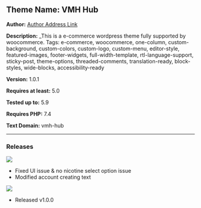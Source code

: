 ## Theme Name: VMH Hub

**Author:** [Author Address Link](https://www.linkedin.com/in/arifur-rahman-arif-51222a1b8/)

**Description:** \_This is a e-commerce wordpress theme fully supported by woocommerce.
Tags: e-commerce, woocommerce, one-column, custom-background, custom-colors, custom-logo, custom-menu, editor-style, featured-images, footer-widgets, full-width-template, rtl-language-support, sticky-post, theme-options, threaded-comments, translation-ready, block-styles, wide-blocks, accessibility-ready

**Version:** 1.0.1

**Requires at least:** 5.0

**Tested up to:** 5.9

**Requires PHP:** 7.4

**Text Domain:** vmh-hub

---

### **Releases**

![](https://img.shields.io/static/v1?label=Release&message=1.0.1&color=nrightgreen)

-   Fixed UI issue & no nicotine select option issue
-   Modified account creating text

![](https://img.shields.io/static/v1?label=Release&message=1.0.0&color=nrightgreen)

-   Released v1.0.0
